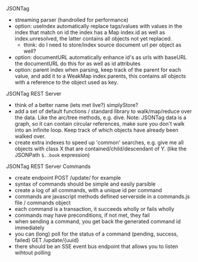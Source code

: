 JSONTag

- streaming parser (handrolled for performance)
- option: useIndex
	automatically replace <link>tags/values with values in the index that match on id
	the index has a Map index.id as well as index.unresolved, the latter contains all <link> objects not yet replaced.
	- think: do I need to store/index source document url per object as well?
- option: documentURL
	automatically enhance id's as urls with baseURL the documentURL
	do this for <link> as well as id attributes
- option: parent index
	when parsing, keep track of the parent for each value, and add it to a WeakMap index.parents, this contains all objects with a reference to the object used as key.

JSONTag REST Server

- think of a better name (iets met live?) simplyStore?
- add a set of default functions / standard library to walk/map/reduce over the data. Like the arc/tree methods, e.g. dive. Note: JSONTag data is a graph, so it can contain circular references, make sure you don't walk into an infinite loop. Keep track of which objects have already been walked over.
- create extra indexes to speed up 'common' searches, e.g. give me all objects with class X that are contained/child/descendant of Y. (like the JSONPath `$..book` expression)

JSONTag REST Server Commands
- create endpoint POST /update/ for example
- syntax of commands should be simple and easily parsible
- create a log of all commands, with a unique id per command
- commands are javascript methods defined serverside in a commands.js file / commands object
- each command is a transaction, it succeeds wholly or fails wholly
- commands may have preconditions, if not met, they fail
- when sending a command, you get back the generated command id immediately
- you can (long) poll for the status of a command (pending, success, failed)
	GET /update/{uuid}
- there should be an SSE event bus endpoint that allows you to listen wihtout polling




